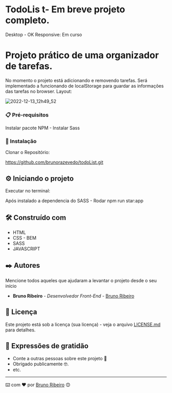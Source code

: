 # TodoLis t- Em breve projeto completo.
Desktop - OK 
Responsive: Em curso

# Projeto prático de uma organizador de tarefas.
No momento o projeto está adicionando e removendo tarefas.
Será implementado a funcionando de localStorage para guardar as informações das tarefas no browser.
Layout: 

![2022-12-13_12h49_52](https://user-images.githubusercontent.com/53144518/207379973-97a90ae0-1967-4150-90fa-8400e36b4518.png)


### 📋 Pré-requisitos

Instalar pacote NPM - 
Instalar  Sass

### 🔧 Instalação

Clonar o Repositório:

https://github.com/brunorazevedo/todoList.git


## ⚙️ Iniciando o projeto

Executar no terminal:

Após instalado a dependencia do SASS - 
Rodar npm run star:app

## 🛠️ Construído com

 - HTML
 - CSS - BEM
 - SASS
 - JAVASCRIPT


## ✒️ Autores

Mencione todos aqueles que ajudaram a levantar o projeto desde o seu início

* **Bruno Ribeiro** - *Desenvolvedor Front-End* - [Bruno Ribeiro](https://github.com/brunorazevedo)


## 📄 Licença

Este projeto está sob a licença (sua licença) - veja o arquivo [LICENSE.md](https://github.com/usuario/projeto/licenca) para detalhes.

## 🎁 Expressões de gratidão

* Conte a outras pessoas sobre este projeto 📢
* Obrigado publicamente 🤓.
* etc.


---
⌨️ com ❤️ por [Bruno Ribeiro](https://github.com/brunorazevedo) 😊

